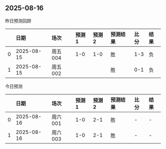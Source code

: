 

 ## 2025-08-16

昨日预测回顾

|    | 日期         | 场次    | 预测1   | 预测2   | 预测结果   | 比分   | 结果   |
|---:|:-----------|:------|:------|:------|:-------|:-----|:-----|
|  0 | 2025-08-15 | 周五004 | 1-0   | 1-0   | 胜      | 1-3  | 负    |
|  1 | 2025-08-15 | 周五002 |       |       | 胜      | 0-1  | 负    |

今日预测

|    | 日期         | 场次    | 预测1   | 预测2   | 预测结果   | 比分   | 结果   |
|---:|:-----------|:------|:------|:------|:-------|:-----|:-----|
|  0 | 2025-08-16 | 周六001 | 1-0   | 2-1   | 胜      | -    | -    |
|  1 | 2025-08-16 | 周六003 | 1-0   | 2-1   | 胜      | -    | -    |